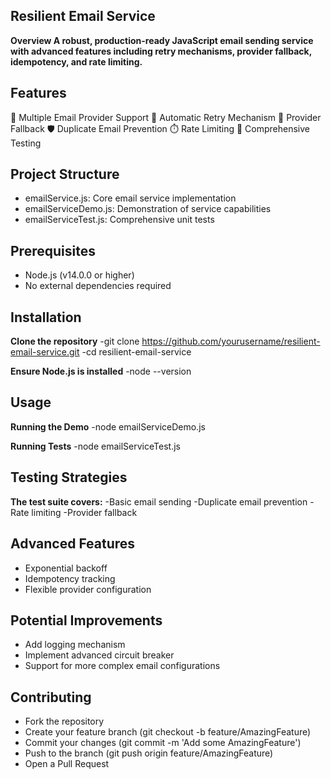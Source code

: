 ## Resilient Email Service

**Overview A robust, production-ready JavaScript email sending service with advanced features including retry mechanisms, provider fallback, idempotency, and rate limiting.**

## Features

🚀 Multiple Email Provider Support
🔁 Automatic Retry Mechanism
🔀 Provider Fallback
🛡️ Duplicate Email Prevention
⏱️ Rate Limiting
🧪 Comprehensive Testing

## Project Structure
  - emailService.js: Core email service implementation
  - emailServiceDemo.js: Demonstration of service capabilities
  - emailServiceTest.js: Comprehensive unit tests

## Prerequisites
  - Node.js (v14.0.0 or higher)
  - No external dependencies required

## Installation

**Clone the repository**
    -git clone https://github.com/yourusername/resilient-email-service.git
    -cd resilient-email-service

**Ensure Node.js is installed**
    -node --version

## Usage

**Running the Demo**
    -node emailServiceDemo.js

**Running Tests**
    -node emailServiceTest.js


## Testing Strategies

**The test suite covers:**
    -Basic email sending
    -Duplicate email prevention
    -Rate limiting
    -Provider fallback

## Advanced Features
  - Exponential backoff
  - Idempotency tracking
  - Flexible provider configuration

## Potential Improvements
  - Add logging mechanism
  - Implement advanced circuit breaker
  - Support for more complex email configurations

## Contributing
  - Fork the repository
  - Create your feature branch (git checkout -b feature/AmazingFeature)
  - Commit your changes (git commit -m 'Add some AmazingFeature')
  - Push to the branch (git push origin feature/AmazingFeature)
  - Open a Pull Request

